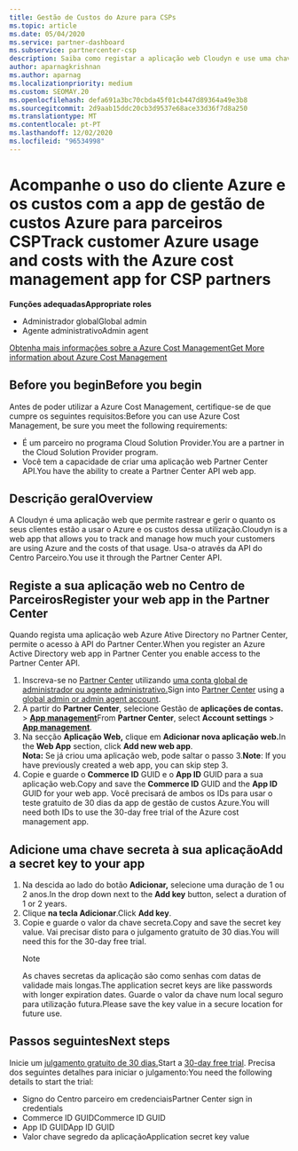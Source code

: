 ```yaml
---
title: Gestão de Custos do Azure para CSPs
ms.topic: article
ms.date: 05/04/2020
ms.service: partner-dashboard
ms.subservice: partnercenter-csp
description: Saiba como registar a aplicação web Cloudyn e use uma chave secreta para ela no Partner Center para que possa usar a app para rastrear o uso e os custos do cliente Azure.
author: aparnagkrishnan
ms.author: aparnag
ms.localizationpriority: medium
ms.custom: SEOMAY.20
ms.openlocfilehash: defa691a3bc70cbda45f01cb447d89364a49e3b8
ms.sourcegitcommit: 2d9aab15ddc20cb3d9537e68ace33d36f7d8a250
ms.translationtype: MT
ms.contentlocale: pt-PT
ms.lasthandoff: 12/02/2020
ms.locfileid: "96534998"
---
```

# <a name="track-customer-azure-usage-and-costs-with-the-azure-cost-management-app-for-csp-partners"></a><span data-ttu-id="8471e-103">Acompanhe o uso do cliente Azure e os custos com a app de gestão de custos Azure para parceiros CSP</span><span class="sxs-lookup"><span data-stu-id="8471e-103">Track customer Azure usage and costs with the Azure cost management app for CSP partners</span></span>  

<span data-ttu-id="8471e-104">**Funções adequadas**</span><span class="sxs-lookup"><span data-stu-id="8471e-104">**Appropriate roles**</span></span>

- <span data-ttu-id="8471e-105">Administrador global</span><span class="sxs-lookup"><span data-stu-id="8471e-105">Global admin</span></span>
- <span data-ttu-id="8471e-106">Agente administrativo</span><span class="sxs-lookup"><span data-stu-id="8471e-106">Admin agent</span></span>

[<span data-ttu-id="8471e-107">Obtenha mais informações sobre a Azure Cost Management</span><span class="sxs-lookup"><span data-stu-id="8471e-107">Get More information about Azure Cost Management</span></span>](https://go.microsoft.com/fwlink/p/?linkid=857893)

## <a name="before-you-begin"></a><span data-ttu-id="8471e-108">Before you begin</span><span class="sxs-lookup"><span data-stu-id="8471e-108">Before you begin</span></span>
<span data-ttu-id="8471e-109">Antes de poder utilizar a Azure Cost Management, certifique-se de que cumpre os seguintes requisitos:</span><span class="sxs-lookup"><span data-stu-id="8471e-109">Before you can use Azure Cost Management, be sure you meet the following requirements:</span></span>

- <span data-ttu-id="8471e-110">É um parceiro no programa Cloud Solution Provider.</span><span class="sxs-lookup"><span data-stu-id="8471e-110">You are a partner in the Cloud Solution Provider program.</span></span>
- <span data-ttu-id="8471e-111">Você tem a capacidade de criar uma aplicação web Partner Center API.</span><span class="sxs-lookup"><span data-stu-id="8471e-111">You have the ability to create a Partner Center API web app.</span></span>

## <a name="overview"></a><span data-ttu-id="8471e-112">Descrição geral</span><span class="sxs-lookup"><span data-stu-id="8471e-112">Overview</span></span>

<span data-ttu-id="8471e-113">A Cloudyn é uma aplicação web que permite rastrear e gerir o quanto os seus clientes estão a usar o Azure e os custos dessa utilização.</span><span class="sxs-lookup"><span data-stu-id="8471e-113">Cloudyn is a web app that allows you to track and manage how much your customers are using Azure and the costs of that usage.</span></span> <span data-ttu-id="8471e-114">Usa-o através da API do Centro Parceiro.</span><span class="sxs-lookup"><span data-stu-id="8471e-114">You use it through the Partner Center API.</span></span>

## <a name="register-your-web-app-in-the-partner-center"></a><span data-ttu-id="8471e-115">Registe a sua aplicação web no Centro de Parceiros</span><span class="sxs-lookup"><span data-stu-id="8471e-115">Register your web app in the Partner Center</span></span>
<span data-ttu-id="8471e-116">Quando regista uma aplicação web Azure Ative Directory no Partner Center, permite o acesso à API do Partner Center.</span><span class="sxs-lookup"><span data-stu-id="8471e-116">When you register an Azure Active Directory web app in Partner Center you enable access to the Partner Center API.</span></span> 
1.  <span data-ttu-id="8471e-117">Inscreva-se no [Partner Center](https://partnercenter.microsoft.com/pcv/dashboard/overview) utilizando [uma conta global de administrador ou agente administrativo.](create-user-accounts-and-set-permissions.md)</span><span class="sxs-lookup"><span data-stu-id="8471e-117">Sign into [Partner Center](https://partnercenter.microsoft.com/pcv/dashboard/overview) using a [global admin or admin agent account](create-user-accounts-and-set-permissions.md).</span></span>
2.  <span data-ttu-id="8471e-118">A partir do **Partner Center**, selecione Gestão de **aplicações de contas.** &gt; **[App management](https://partnercenter.microsoft.com/pcv/apiintegration/appmanagement)**</span><span class="sxs-lookup"><span data-stu-id="8471e-118">From **Partner Center**, select **Account settings** &gt; **[App management](https://partnercenter.microsoft.com/pcv/apiintegration/appmanagement)**.</span></span>
3.  <span data-ttu-id="8471e-119">Na secção **Aplicação Web,** clique em **Adicionar nova aplicação web.**</span><span class="sxs-lookup"><span data-stu-id="8471e-119">In the **Web App** section, click **Add new web app**.</span></span>
<br> <span data-ttu-id="8471e-120">**Nota:** Se já criou uma aplicação web, pode saltar o passo 3.</span><span class="sxs-lookup"><span data-stu-id="8471e-120">**Note**: If you have previously created a web app, you can skip step 3.</span></span>
4.  <span data-ttu-id="8471e-121">Copie e guarde o **Commerce ID** GUID e o **App ID** GUID para a sua aplicação web.</span><span class="sxs-lookup"><span data-stu-id="8471e-121">Copy and save the **Commerce ID** GUID and the **App ID** GUID for your web app.</span></span> <span data-ttu-id="8471e-122">Você precisará de ambos os IDs para usar o teste gratuito de 30 dias da app de gestão de custos Azure.</span><span class="sxs-lookup"><span data-stu-id="8471e-122">You will need both IDs to use the 30-day free trial of the Azure cost management app.</span></span>

## <a name="add-a-secret-key-to-your-app"></a><span data-ttu-id="8471e-123">Adicione uma chave secreta à sua aplicação</span><span class="sxs-lookup"><span data-stu-id="8471e-123">Add a secret key to your app</span></span>
1. <span data-ttu-id="8471e-124">Na descida ao lado do botão **Adicionar,** selecione uma duração de 1 ou 2 anos.</span><span class="sxs-lookup"><span data-stu-id="8471e-124">In the drop down next to the **Add key** button, select a duration of 1 or 2 years.</span></span>
2. <span data-ttu-id="8471e-125">Clique **na tecla Adicionar**.</span><span class="sxs-lookup"><span data-stu-id="8471e-125">Click **Add key**.</span></span> 
3. <span data-ttu-id="8471e-126">Copie e guarde o valor da chave secreta.</span><span class="sxs-lookup"><span data-stu-id="8471e-126">Copy and save the secret key value.</span></span> <span data-ttu-id="8471e-127">Vai precisar disto para o julgamento gratuito de 30 dias.</span><span class="sxs-lookup"><span data-stu-id="8471e-127">You will need this for the 30-day free trial.</span></span><br>
   > [!NOTE]  
   > <span data-ttu-id="8471e-128">As chaves secretas da aplicação são como senhas com datas de validade mais longas.</span><span class="sxs-lookup"><span data-stu-id="8471e-128">The application secret keys are like passwords with longer expiration dates.</span></span> <span data-ttu-id="8471e-129">Guarde o valor da chave num local seguro para utilização futura.</span><span class="sxs-lookup"><span data-stu-id="8471e-129">Please save the key value in a secure location for future use.</span></span>

## <a name="next-steps"></a><span data-ttu-id="8471e-130">Passos seguintes</span><span class="sxs-lookup"><span data-stu-id="8471e-130">Next steps</span></span>
<span data-ttu-id="8471e-131">Inicie um [julgamento gratuito de 30 dias.](https://go.microsoft.com/fwlink/?linkid=857895)</span><span class="sxs-lookup"><span data-stu-id="8471e-131">Start a [30-day free trial](https://go.microsoft.com/fwlink/?linkid=857895).</span></span>
<span data-ttu-id="8471e-132">Precisa dos seguintes detalhes para iniciar o julgamento:</span><span class="sxs-lookup"><span data-stu-id="8471e-132">You need the following details to start the trial:</span></span>
- <span data-ttu-id="8471e-133">Signo do Centro parceiro em credenciais</span><span class="sxs-lookup"><span data-stu-id="8471e-133">Partner Center sign in credentials</span></span>
- <span data-ttu-id="8471e-134">Commerce ID GUID</span><span class="sxs-lookup"><span data-stu-id="8471e-134">Commerce ID GUID</span></span>
- <span data-ttu-id="8471e-135">App ID GUID</span><span class="sxs-lookup"><span data-stu-id="8471e-135">App ID GUID</span></span>
- <span data-ttu-id="8471e-136">Valor chave segredo da aplicação</span><span class="sxs-lookup"><span data-stu-id="8471e-136">Application secret key value</span></span>

